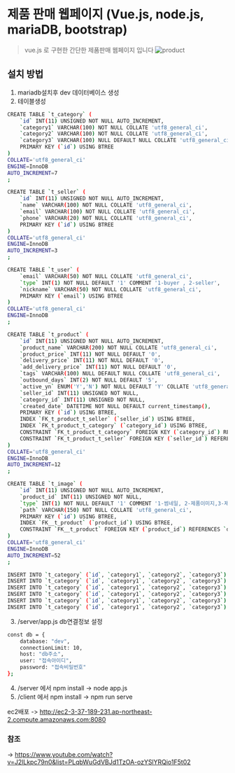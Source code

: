 # 제품 판매 웹페이지 (Vue.js, node.js, mariaDB, bootstrap)
> vue.js 로 구현한 간단한 제품판매 웹페이지 입니다
![product](https://user-images.githubusercontent.com/22339142/139576031-58eb06b4-c596-49cb-a226-329ab04296b0.png)

## 설치 방법
1. mariadb설치후 dev 데이터베이스 생성
2. 테이블생성
```sh
CREATE TABLE `t_category` (
	`id` INT(11) UNSIGNED NOT NULL AUTO_INCREMENT,
	`category1` VARCHAR(100) NOT NULL COLLATE 'utf8_general_ci',
	`category2` VARCHAR(100) NOT NULL COLLATE 'utf8_general_ci',
	`category3` VARCHAR(100) NULL DEFAULT NULL COLLATE 'utf8_general_ci',
	PRIMARY KEY (`id`) USING BTREE
)
COLLATE='utf8_general_ci'
ENGINE=InnoDB
AUTO_INCREMENT=7
;
```
```sh
CREATE TABLE `t_seller` (
	`id` INT(11) UNSIGNED NOT NULL AUTO_INCREMENT,
	`name` VARCHAR(100) NOT NULL COLLATE 'utf8_general_ci',
	`email` VARCHAR(100) NOT NULL COLLATE 'utf8_general_ci',
	`phone` VARCHAR(20) NOT NULL COLLATE 'utf8_general_ci',
	PRIMARY KEY (`id`) USING BTREE
)
COLLATE='utf8_general_ci'
ENGINE=InnoDB
AUTO_INCREMENT=3
;
```

```sh
CREATE TABLE `t_user` (
	`email` VARCHAR(50) NOT NULL COLLATE 'utf8_general_ci',
	`type` INT(1) NOT NULL DEFAULT '1' COMMENT '1-buyer , 2-seller',
	`nickname` VARCHAR(50) NOT NULL COLLATE 'utf8_general_ci',
	PRIMARY KEY (`email`) USING BTREE
)
COLLATE='utf8_general_ci'
ENGINE=InnoDB
;
```

```sh
CREATE TABLE `t_product` (
	`id` INT(11) UNSIGNED NOT NULL AUTO_INCREMENT,
	`product_name` VARCHAR(200) NOT NULL COLLATE 'utf8_general_ci',
	`product_price` INT(11) NOT NULL DEFAULT '0',
	`delivery_price` INT(11) NOT NULL DEFAULT '0',
	`add_delivery_price` INT(11) NOT NULL DEFAULT '0',
	`tags` VARCHAR(100) NULL DEFAULT NULL COLLATE 'utf8_general_ci',
	`outbound_days` INT(2) NOT NULL DEFAULT '5',
	`active_yn` ENUM('Y','N') NOT NULL DEFAULT 'Y' COLLATE 'utf8_general_ci',
	`seller_id` INT(11) UNSIGNED NOT NULL,
	`category_id` INT(11) UNSIGNED NOT NULL,
	`created_date` DATETIME NOT NULL DEFAULT current_timestamp(),
	PRIMARY KEY (`id`) USING BTREE,
	INDEX `FK_t_product_t_seller` (`seller_id`) USING BTREE,
	INDEX `FK_t_product_t_category` (`category_id`) USING BTREE,
	CONSTRAINT `FK_t_product_t_category` FOREIGN KEY (`category_id`) REFERENCES `dev`.`t_category` (`id`) ON UPDATE NO ACTION ON DELETE NO ACTION,
	CONSTRAINT `FK_t_product_t_seller` FOREIGN KEY (`seller_id`) REFERENCES `dev`.`t_seller` (`id`) ON UPDATE NO ACTION ON DELETE NO ACTION
)
COLLATE='utf8_general_ci'
ENGINE=InnoDB
AUTO_INCREMENT=12
;

```

```sh
CREATE TABLE `t_image` (
	`id` INT(11) UNSIGNED NOT NULL AUTO_INCREMENT,
	`product_id` INT(11) UNSIGNED NOT NULL,
	`type` INT(1) NOT NULL DEFAULT '1' COMMENT '1-썸네일, 2-제품이미지,3-제품설명이미지',
	`path` VARCHAR(150) NOT NULL COLLATE 'utf8_general_ci',
	PRIMARY KEY (`id`) USING BTREE,
	INDEX `FK__t_product` (`product_id`) USING BTREE,
	CONSTRAINT `FK__t_product` FOREIGN KEY (`product_id`) REFERENCES `dev`.`t_product` (`id`) ON UPDATE NO ACTION ON DELETE CASCADE
)
COLLATE='utf8_general_ci'
ENGINE=InnoDB
AUTO_INCREMENT=52
;
```

```sh
INSERT INTO `t_category` (`id`, `category1`, `category2`, `category3`) VALUES (1, '전자제품', '컴퓨터', '악세서리');
INSERT INTO `t_category` (`id`, `category1`, `category2`, `category3`) VALUES (2, '전자제품', '컴퓨터', '노트북');
INSERT INTO `t_category` (`id`, `category1`, `category2`, `category3`) VALUES (3, '전자제품', '컴퓨터', '조립식');
INSERT INTO `t_category` (`id`, `category1`, `category2`, `category3`) VALUES (4, '전자제품', '가전제품', '텔레비젼');
INSERT INTO `t_category` (`id`, `category1`, `category2`, `category3`) VALUES (5, '전자제품', '가전제품', '냉장고');
INSERT INTO `t_category` (`id`, `category1`, `category2`, `category3`) VALUES (6, '생필품', '주방용품', '조리도구');
```
3. /server/app.js db연결정보 설정
```sh
const db = {
    database: "dev",
    connectionLimit: 10,
    host: "db주소",
    user: "접속아이디",
    password: "접속비밀번호"
}; 
```
4. /server 에서 npm install -> node app.js
5. /client 에서 npm install -> npm run serve

ec2배포 ->  http://ec2-3-37-189-231.ap-northeast-2.compute.amazonaws.com:8080
### 참조 
-> https://www.youtube.com/watch?v=J2lLkpc79n0&list=PLqbWuGdVBJd1TzOA-ozYSlYRQio1F5t02
